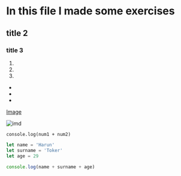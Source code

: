 # In this file I made some exercises

## title 2

### title 3

1.
2.
3.
- 
-
-

[Image](https://lp-cms-production.imgix.net/2021-04/500pxRF_100050585.jpg?auto=format&w=3840&q=75)



![imd](https://lp-cms-production.imgix.net/2021-04/500pxRF_100050585.jpg?auto=format&w=3840&q=75)



`console.log(num1 + num2)`

``` Javascript 
let name = 'Harun'
let surname = 'Toker'
let age = 29

console.log(name + surname + age)

```